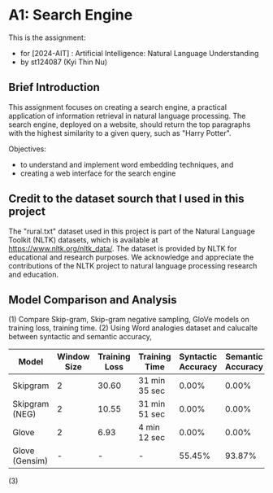 # A1: Search Engine
This is the assignment:
- for [2024-AIT] : Artificial Intelligence: Natural Language Understanding
- by st124087 (Kyi Thin Nu)

## Brief Introduction

This assignment focuses on creating a search engine, a practical application of information retrieval in natural language processing. The search engine, deployed on a website, should return the top paragraphs with the highest similarity to a given query, such as "Harry Potter". 

Objectives:
 - to understand and implement word embedding techniques, and
 - creating a web interface for the search engine

## Credit to the dataset sourch that I used in this project
The "rural.txt" dataset used in this project is part of the Natural Language Toolkit (NLTK) datasets, which is available at https://www.nltk.org/nltk_data/. The dataset is provided by NLTK for educational and research purposes. We acknowledge and appreciate the contributions of the NLTK project to natural language processing research and education.

## Model Comparison and Analysis
(1) Compare Skip-gram, Skip-gram negative sampling, GloVe models on training loss, training time.
(2) Using Word analogies dataset and calucalte between syntactic and semantic accuracy, 

 Model             | Window Size | Training Loss | Training Time | Syntactic Accuracy | Semantic Accuracy |
|------------------|-------------|---------------|---------------|--------------------|------------|
| Skipgram         | 2           | 30.60         | 31 min 35 sec | 0.00%              | 0.00%     |
| Skipgram (NEG)   | 2           | 10.55         | 31 min 51 sec | 0.00%              | 0.00%     |
| Glove            | 2           | 6.93          | 4 min 12 sec  | 0.00%              | 0.00%     |
| Glove (Gensim)   | -           | -             | -             | 55.45%             | 93.87%    |

(3)